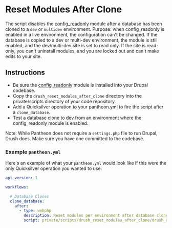 # Reset Modules After Clone #

The script disables the [config_readonly](https://www.drupal.org/project/config_readonly) 
module after a database has been cloned to a `dev` or `multidev` environment. 
Purpose: when config_readonly is enabled in a live environment, the configuration can't be changed. 
If the database is copied to a dev or multi-dev environment, the module is still enabled, and the dev/multi-dev site is set to read only. 
If the site is read-only, you can't uninstall modules, and you are locked out and can't make edits to your site. 

## Instructions ##

- Be sure the [config_readonly](https://www.drupal.org/project/config_readonly) module is installed into your Drupal codebase.
- Copy the `drush_reset_modules_after_clone` directory into the private/scripts directory of your code repository.
- Add a Quicksilver operation to your pantheon.yml to fire the script after a `clone_database`.
- Test a database clone to dev from an environment where the config_readonly module is enabled.

Note: While Pantheon does not require a `settings.php` file to run Drupal, Drush does. Make sure you have one committed to the codebase.

### Example `pantheon.yml` ###

Here's an example of what your `pantheon.yml` would look like if this were the only Quicksilver operation you wanted to use:

```yaml
api_version: 1

workflows:

  # Database Clones
  clone_database:
    after:
      - type: webphp
        description: Reset modules per environment after database clone
        script: private/scripts/drush_reset_modules_after_clone/drush_reset_modules_after_clone.php
```
